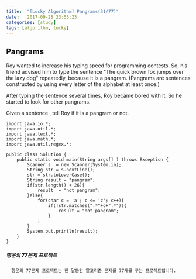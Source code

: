 ```yaml
---
title:  "[Lucky Algorithm] Pangrams(31/77)"
date:   2017-09-28 23:55:23
categories: [study]
tags: [algorithm, lucky]
---
```

## Pangrams
Roy wanted to increase his typing speed for programming contests. So, his friend advised him to type the sentence "The quick brown fox jumps over the lazy dog" repeatedly, because it is a pangram. (Pangrams are sentences constructed by using every letter of the alphabet at least once.)

After typing the sentence several times, Roy became bored with it. So he started to look for other pangrams.

Given a sentence , tell Roy if it is a pangram or not.

```
import java.io.*;
import java.util.*;
import java.text.*;
import java.math.*;
import java.util.regex.*;

public class Solution {
    public static void main(String args[] ) throws Exception {
        Scanner s  = new Scanner(System.in);
        String str = s.nextLine();
        str = str.toLowerCase();
        String result = "pangram";
        if(str.length() < 26){
            result  = "not pangram";
        }else{
            for(char c = 'a'; c <= 'z'; c++){
                if(!str.matches(".*"+c+".*")){
                    result = "not pangram";
                }
            }
        }
        System.out.println(result);
    }
}
```

##### 행운의 77문제 프로젝트
```
  행운의 77문제 프로젝트는 한 달동안 알고리즘 문제를 77개를 푸는 프로젝트입니다.
```

